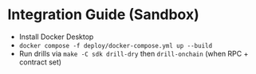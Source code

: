 # Integration Guide (Sandbox)
- Install Docker Desktop
- `docker compose -f deploy/docker-compose.yml up --build`
- Run drills via `make -C sdk drill-dry` then `drill-onchain` (when RPC + contract set)
